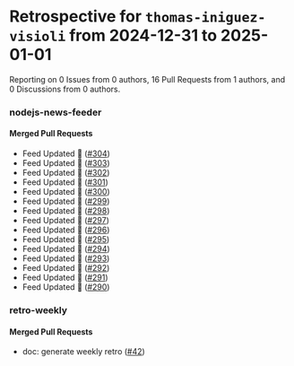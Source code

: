 # Retrospective for `thomas-iniguez-visioli` from 2024-12-31 to 2025-01-01

Reporting on 0 Issues from 0 authors, 16 Pull Requests from 1 authors, and 0 Discussions from 0 authors.


### nodejs-news-feeder

#### Merged Pull Requests

- Feed Updated 🍿 ([#304](https://github.com/thomas-iniguez-visioli/nodejs-news-feeder/pull/304))
- Feed Updated 🍿 ([#303](https://github.com/thomas-iniguez-visioli/nodejs-news-feeder/pull/303))
- Feed Updated 🍿 ([#302](https://github.com/thomas-iniguez-visioli/nodejs-news-feeder/pull/302))
- Feed Updated 🍿 ([#301](https://github.com/thomas-iniguez-visioli/nodejs-news-feeder/pull/301))
- Feed Updated 🍿 ([#300](https://github.com/thomas-iniguez-visioli/nodejs-news-feeder/pull/300))
- Feed Updated 🍿 ([#299](https://github.com/thomas-iniguez-visioli/nodejs-news-feeder/pull/299))
- Feed Updated 🍿 ([#298](https://github.com/thomas-iniguez-visioli/nodejs-news-feeder/pull/298))
- Feed Updated 🍿 ([#297](https://github.com/thomas-iniguez-visioli/nodejs-news-feeder/pull/297))
- Feed Updated 🍿 ([#296](https://github.com/thomas-iniguez-visioli/nodejs-news-feeder/pull/296))
- Feed Updated 🍿 ([#295](https://github.com/thomas-iniguez-visioli/nodejs-news-feeder/pull/295))
- Feed Updated 🍿 ([#294](https://github.com/thomas-iniguez-visioli/nodejs-news-feeder/pull/294))
- Feed Updated 🍿 ([#293](https://github.com/thomas-iniguez-visioli/nodejs-news-feeder/pull/293))
- Feed Updated 🍿 ([#292](https://github.com/thomas-iniguez-visioli/nodejs-news-feeder/pull/292))
- Feed Updated 🍿 ([#291](https://github.com/thomas-iniguez-visioli/nodejs-news-feeder/pull/291))
- Feed Updated 🍿 ([#290](https://github.com/thomas-iniguez-visioli/nodejs-news-feeder/pull/290))

### retro-weekly

#### Merged Pull Requests

- doc: generate weekly retro ([#42](https://github.com/thomas-iniguez-visioli/retro-weekly/pull/42))